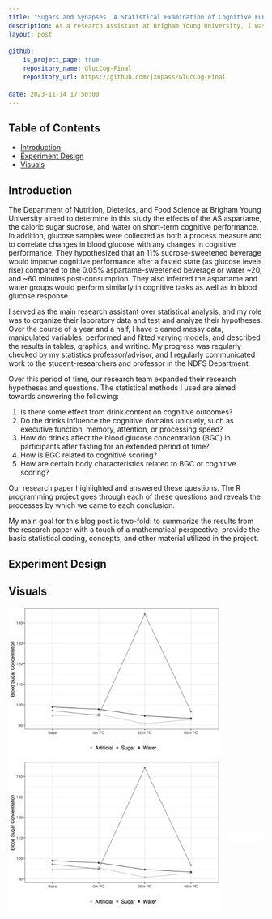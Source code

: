 ```yaml
---
title: "Sugars and Synapses: A Statistical Examination of Cognitive Functionality and Beverage Consumption"
description: As a research assistant at Brigham Young University, I was tasked with evaluating the data from a lab study evaluating nutrition and cognition. Here I explain my methods of analysis and the final results.  
layout: post

github:
    is_project_page: true
    repository_name: GlucCog-Final
    repository_url: https://github.com/jxnpass/GlucCog-Final

date: 2023-11-14 17:50:00
---
```


## Table of Contents
- [Introduction](#introduction)
- [Experiment Design](#experiment-design)
- [Visuals](#visuals)

## Introduction

The Department of Nutrition, Dietetics, and Food Science at Brigham Young University aimed to determine in this study the effects of the AS aspartame, the caloric sugar sucrose, and water on short-term cognitive performance. In addition, glucose samples were collected as both a process measure and to correlate changes in blood glucose with any changes in cognitive performance. They hypothesized that an 11% sucrose-sweetened beverage would improve cognitive performance after a fasted state (as glucose levels rise) compared to the 0.05% aspartame-sweetened beverage or water ~20, and ~60 minutes post-consumption. They also inferred the aspartame and water groups would perform similarly in cognitive tasks as well as in blood glucose response. 

I served as the main research assistant over statistical analysis, and my role was to organize their laboratory data and test and analyze their hypotheses. Over the course of a year and a half, I have cleaned messy data, manipulated variables, performed and fitted varying models, and described the results in tables, graphics, and writing. My progress was regularly checked by my statistics professor/advisor, and I regularly communicated work to the student-researchers and professor in the NDFS Department.

Over this period of time, our research team expanded their research hypotheses and questions. The statistical methods I used are aimed towards answering the following:
1. Is there some effect from drink content on cognitive outcomes?
2. Do the drinks influence the cognitive domains uniquely, such as executive function, memory, attention, or processing speed?
3. How do drinks affect the blood glucose concentration (BGC) in participants after fasting for an extended period of time?
4. How is BGC related to cognitive scoring?
5. How are certain body characteristics related to BGC or cognitive scoring?

Our research paper highlighted and answered these questions. The R programming project goes through each of these questions and reveals the processes by which we came to each conclusion.

My main goal for this blog post is two-fold: to summarize the results from the research paper with a touch of a mathematical perspective, provide the basic statistical coding, concepts, and other material utilized in the project.

## Experiment Design

## Visuals 


<body>
    <style>
        img.slide {  
            width: auto;
            height: 300px;
        }
    </style>
    <div id="slideshow">
        <img src="/assets/gluc-Cog/slideshow-visuals/figure1.png" class="slide" >
        <img src="/assets/gluc-Cog/slideshow-visuals/figure2_key.png" class="slide" style="display: none">
        <img src="/assets/gluc-Cog/slideshow-visuals/figure3.png" class="slide" style="display: none">
        <img src="/assets/gluc-Cog/slideshow-visuals/figure4.png" class="slide" style="display: none">
        <img src="/assets/gluc-Cog/slideshow-visuals/figure5.png" class="slide" style="display: none">
        <img src="/assets/gluc-Cog/slideshow-visuals/figure6.png" class="slide" style="display: none">
        <img src="/assets/gluc-Cog/slideshow-visuals/figure7.png" class="slide" style="display: none">
    </div>
    <script>
    var slideshow = document.getElementById('slideshow');
    var slides = slideshow.getElementsByTagName('img');
    var idx = 0;
    function changeSlide() {
        slides[idx].style.display = 'none';
        idx = (idx + 1) % slides.length;
        slides[idx].style.display = 'block';
    }
    setInterval(changeSlide, 5000);
    </script>
</body>







<head>
    <style>
        #slideshow-container {
            position: relative;
            display: flex;
            align-items: center;
        }
        img.slide {  
            width: auto;
            height: 300px;
        }
        .caption {
            flex: 1;
            margin-left: 10px;
            background-color: rgba(255, 255, 255, 0.7);
            padding: 10px;
            font-size: 16px;
        }
    </style>
</head>
<body>

<div id="slideshow-container">
    <div id="slideshow">
        <img src="/assets/gluc-Cog/slideshow-visuals/figure1.png" class="slide" >
        <img src="/assets/gluc-Cog/slideshow-visuals/figure2_key.png" class="slide" style="display: none">
        <img src="/assets/gluc-Cog/slideshow-visuals/figure3.png" class="slide" style="display: none">
        <img src="/assets/gluc-Cog/slideshow-visuals/figure4.png" class="slide" style="display: none">
        <img src="/assets/gluc-Cog/slideshow-visuals/figure5.png" class="slide" style="display: none">
        <img src="/assets/gluc-Cog/slideshow-visuals/figure6.png" class="slide" style="display: none">
        <img src="/assets/gluc-Cog/slideshow-visuals/figure7.png" class="slide" style="display: none">
    </div>
    <div id="caption" class="caption"></div>
</div>

<script>
    var slideshow = document.getElementById('slideshow');
    var slides = slideshow.getElementsByTagName('img');
    var captions = [
        "Caption for Figure 1",
        "Caption for Figure 2",
        "Caption for Figure 3",
        "Caption for Figure 4",
        "Caption for Figure 5",
        "Caption for Figure 6",
        "Caption for Figure 7"
    ];

    var idx = 0;

    function changeSlide() {
        slides[idx].style.display = 'none';
        idx = (idx + 1) % slides.length;
        slides[idx].style.display = 'block';
        document.getElementById('caption').innerHTML = captions[idx];
    }

    setInterval(changeSlide, 10000);
</script>

</body>
